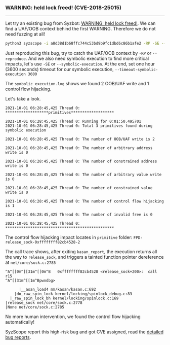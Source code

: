 ### **WARNING: held lock freed!** (CVE-2018-25015)

------

Let try an existing bug from Syzbot: [WARNING: held lock freed!](https://syzkaller.appspot.com/bug?id=a8d38d1b68ffc744c53bd9b9fc1dbd6c86b1afe2). We can find a UAF/OOB context behind the first WARNING. Therefore we do not need fuzzing at all!

```bash
python3 syzscope -i a8d38d1b68ffc744c53bd9b9fc1dbd6c86b1afe2 -RP -SE --timeout-symbolic-execution 3600
```

Just reproducing this bug, try to catch the UAF/OOB context by `-RP` or `--reproduce`. And we also need symbolic execution to find more critical impacts, let's use `-SE` or `--symbolic-execution`. At the end, set one hour (3600 seconds) timeout for our symbolic execution, `--timeout-symbolic-execution 3600`



The `symbolic_execution.log` shows we found 2 OOB/UAF write and 1 control flow hijacking.

Let's take a look.

```
2021-10-01 06:28:45,425 Thread 0: *******************primitives*******************

2021-10-01 06:28:45,425 Thread 0: Running for 0:01:50.495701
2021-10-01 06:28:45,425 Thread 0: Total 3 primitives found during symbolic execution

2021-10-01 06:28:45,425 Thread 0: The number of OOB/UAF write is 2

2021-10-01 06:28:45,425 Thread 0: The number of arbitrary address write is 0

2021-10-01 06:28:45,425 Thread 0: The number of constrained address write is 0

2021-10-01 06:28:45,425 Thread 0: The number of arbitrary value write is 0

2021-10-01 06:28:45,425 Thread 0: The number of constrained value write is 0

2021-10-01 06:28:45,425 Thread 0: The number of control flow hijacking is 1

2021-10-01 06:28:45,425 Thread 0: The number of invalid free is 0

2021-10-01 06:28:45,425 Thread 0: ************************************************
```

The control flow hijacking impact locates in `primitive` folder: `FPD-release_sock-0xffffffff82cb4528-2`

The call trace shows, after exiting `kasan_report`, the execution returns all the way to `release_sock`, and triggers a tainted function pointer dereference at `net/core/sock.c:2785`

```
^A^[[0m^[[31m^[[0m^B   0xffffffff82cb4528 <release_sock+200>:  call   r15
^A^[[31m^[[1m^Bpwndbg>

      |__asan_load4 mm/kasan/kasan.c:692
    |do_raw_spin_lock kernel/locking/spinlock_debug.c:83
  |_raw_spin_lock_bh kernel/locking/spinlock.c:169
|release_sock net/core/sock.c:2778
|None net/core/sock.c:2785
```



No more human intervention, we found the control flow hijacking automatically!

SyzScope report this high-risk bug and got CVE assigned, read the [detailed bug reports](https://sites.google.com/view/syzscope/warning-held-lock-freed).